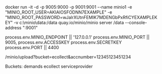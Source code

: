docker run -it -d -p 9005:9000 -p 9001:9001 --name minio1 -e "MINIO_ROOT_USER=AKIAIOSFODNN7EXAMPLE" -e "MINIO_ROOT_PASSWORD=wJalrXUtnFEMIK7MDENGbPxRfiCYEXAMPLEKEY" -v c:\minio\data:/data quay.io/minio/minio server /data --console-address ":9001"

process.env.MINIO_ENDPOINT || '127.0.0.1'
process.env.MINIO_PORT || 9005,
process.env.ACCESSKEY
process.env.SECRETKEY
process.env.PORT || 4400

/minio/upload?bucket=ecollect&accnumber=12345123451234

Buckets:
demands
ecollect
serviceprovider
